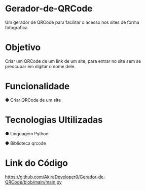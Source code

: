 # Gerador-de-QRCode
Um gerador de QRCode para facilitar o acesso nos sites de forma fotografica
# Objetivo
Criar um QRCode de um link de um site, para entrar no site sem se preocupar em digitar o nome dele.
# Funcionalidade
● Criar QRCode de um site
# Tecnologias Ultilizadas
● Linguagem Python

● Biblioteca qrcode
# Link do Código 
https://github.com/AkiraDeveloper0/Gerador-de-QRCode/blob/main/main.py
